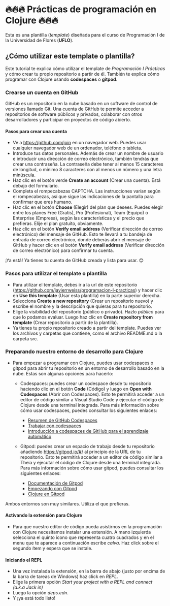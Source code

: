 # 🔥🔥🔥 Prácticas de programación en Clojure 🔥🔥🔥

Esta es una plantilla (*template*) diseñada para el curso de Programación I de la Universidad de Flores (**UFLO**).

## ¿Cómo utilizar este template o plantilla?

Este tutorial te explica cómo utilizar el template de *Programación I Prácticas* y cómo crear tu propio repositorio a partir de él. También te explica cómo programar con Clojure usando **codespaces** o **gitpod**.

### Crearse un cuenta en GitHub

GitHub es un repositorio en la nube basado en un software de control de versiones llamado Git. Una cuenta de GitHub te permite acceder a repositorios de software públicos y privados, colaborar con otros desarrolladores y participar en proyectos de código abierto.

#### Pasos para crear una cuenta

- Ve a https://github.com/join en un navegador web. Puedes usar cualquier navegador web de un ordenador, teléfono o tableta.
- Introduce tus datos personales. Además de crear un nombre de usuario e introducir una dirección de correo electrónico, también tendrás que crear una contraseña. La contraseña debe tener al menos 15 caracteres de longitud, o mínimo 8 caracteres con al menos un número y una letra minúscula.
- Haz clic en el botón verde **Create an account** (Crear una cuenta). Está debajo del formulario.
- Completa el rompecabezas CAPTCHA. Las instrucciones varían según el rompecabezas, así que sigue las indicaciones de la pantalla para confirmar que eres humano.
- Haz clic en el botón **Choose** (Elegir) del plan que desees. Puedes elegir entre los planes Free (Gratis), Pro (Profesional), Team (Equipo) o Enterprise (Empresa), según las características y el precio que prefieras. Elije el plan gratuito, obviamente.
- Haz clic en el botón **Verify email address** (Verificar dirección de correo electrónico) del mensaje de GitHub. Esto te llevará a tu bandeja de entrada de correo electrónico, donde deberás abrir el mensaje de GitHub y hacer clic en el botón **Verify email address** (Verificar dirección de correo electrónico) para confirmar tu cuenta.

¡Ya está! Ya tienes tu cuenta de GitHub creada y lista para usar. 😊

### Pasos para utilizar el template o plantilla

- Para utilizar el template, debes ir a la url de este repositorio (https://github.com/javierrweiss/programacion-I-practicas) y hacer clic en **Use this template** (Usar esta plantilla) en la parte superior derecha.
- Selecciona **Create a new repository** (Crear un repositorio nuevo) y escribe el nombre y la descripción que quieras para tu repositorio.
- Elige la visibilidad del repositorio (público o privado). Hazlo *público* para que lo podamos evaluar. Luego haz clic en **Create repository from template** (Crear repositorio a partir de la plantilla).
- Ya tienes tu propio repositorio creado a partir del template. Puedes ver los archivos y carpetas que contiene, como el archivo README.md o la carpeta src.

### Preparando nuestro entorno de desarrollo para Clojure

- Para empezar a programar con Clojure, puedes usar codespaces o gitpod para abrir tu repositorio en un entorno de desarrollo basado en la nube. Estas son algunas opciones para hacerlo:

  - Codespaces: puedes crear un codespace desde tu repositorio haciendo clic en el botón **Code** (Código) y luego en **Open with Codespaces** (Abrir con Codespaces). Esto te permitirá acceder a un editor de código similar a Visual Studio Code y ejecutar el código de Clojure desde una terminal integrada. Para más información sobre cómo usar codespaces, puedes consultar los siguientes enlaces:

    - [Resumen de GitHub Codespaces](https://docs.github.com/es/codespaces/overview)
    - [Trabajar con codespaces](https://docs.github.com/es/codespaces/developing-in-codespaces/working-with-codespaces)
    - [Introducción a codespaces de GitHub para el aprendizaje automático](https://docs.github.com/es/codespaces/developing-in-codespaces/getting-started-with-github-codespaces-for-machine-learning)

  - Gitpod: puedes crear un espacio de trabajo desde tu repositorio añadiendo https://gitpod.io/#/ al principio de la URL de tu repositorio. Esto te permitirá acceder a un editor de código similar a Theia y ejecutar el código de Clojure desde una terminal integrada. Para más información sobre cómo usar gitpod, puedes consultar los siguientes enlaces:

    - [Documentación de Gitpod](https://www.gitpod.io/docs/)
    - [Empezando con Gitpod](https://www.gitpod.io/docs/getting-started/)
    - [Clojure en Gitpod](https://www.gitpod.io/docs/languages/clojure/)

Ambos entornos son muy similares. Utiliza el que prefieras. 

#### Activando la extensión para Clojure

- Para que nuestro editor de código pueda asistirnos en la programación con Clojure necesitamos instalar una extensión. A mano izquierda selecciona el quinto ícono que representa cuatro cuadrados y en el menu que te aparece a continuación escribe *calva*.
Haz click sobre el segundo ítem y espera que se instale. 

#### Iniciando el REPL

- Una vez instalada la extensión, en la barra de abajo (justo por encima de la barra de tareas de Windows) haz click en *REPL*. 
- Elige la primera opción *Start your project with a REPL and connect (a.k.a Jack in)*
- Luego la opción *deps.edn*.  
- Y ¡ya está todo listo!



